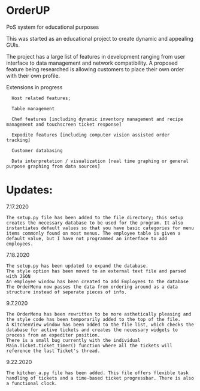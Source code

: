 # OrderUP
PoS system for educational purposes

This was started as an educational project to create dynamic and appealing GUIs. 

The project has a large list of features in development ranging from user interface to data management and network compatibility. A proposed feature being researched is allowing customers to place their own order with their own profile. 

Extensions in progress
    
      Host related features;
  
      Table management
   
      Chef features [including dynamic inventory management and recipe management and touchscreen ticket response]
   
      Expodite features [including computer vision assisted order tracking] 
   
      Customer databasing
   
      Data interpretation / visualization [real time graphing or general purpose graphing from data sources]
   
# Updates:
7.17.2020

    The setup.py file has been added to the file directory; this setup creates the necessary database to be used for the program. It also instantiates default values so that you have basic categories for menu items commonly found on most menus. The employee table is given a default value, but I have not programmed an interface to add employees. 

7.18.2020

    The setup.py has been updated to expand the database.
    The style option has been moved to an external text file and parsed with JSON
    An employee window has been created to add Employees to the database
    The OrderMenu now passes the data from ordering around as a data structure instead of seperate pieces of info. 
    
9.7.2020
    
    The OrderMenu has been rewritten to be more asthetically pleasing and the style code has been temporarily added to the top of the file.
    A KitchenView window has been added to the file list, which checks the database for active tickets and creates the necessary widgets to process from an expediter position.
    There is a small bug currently with the individual Main.Ticket.ticket_timer() function where all the tickets will reference the last Ticket's thread. 
    
9.22.2020

    The kitchen_a.py file has been added. This file offers flexible task handling of tickets and a time-based ticket progressbar. There is also a functional clock. 
